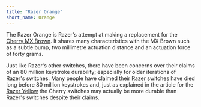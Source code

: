 ```yaml
---
title: "Razer Orange"
short_name: Orange
---
```


The Razer Orange is Razer's attempt at making a replacement for the [Cherry MX Brown](/switches/cherry-brown). It shares many characteristics with the MX Brown such as a subtle bump, two millimetre actuation distance and an actuation force of forty grams. 

Just like Razer's other switches, there have been concerns over their claims of an 80 million keystroke durability; especially for older iterations of Razer's switches. Many people have claimed their Razer switches have died long before 80 million keystrokes and, just as explained in the article for the [Razer Yellow](/switches/razer-yellow) the Cherry switches may actually be more durable than Razer's switches despite their claims.
